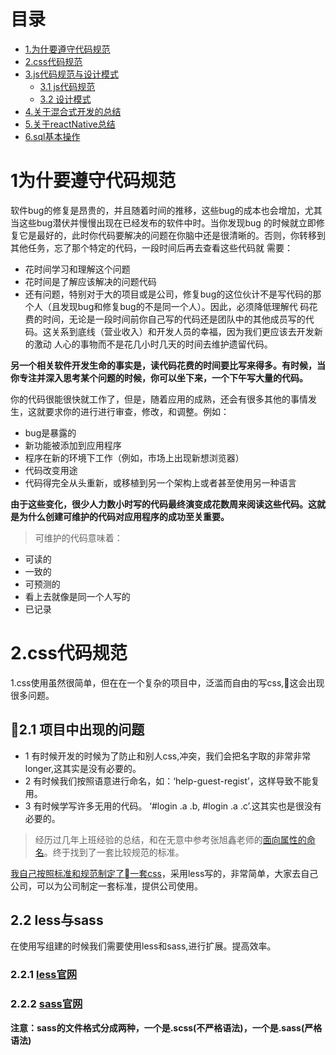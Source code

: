 # 目录 
   - [1.为什要遵守代码规范](#1.为什要遵守代码规范)
   - [2.css代码规范](#2.css代码规范)
   - [3.js代码规范与设计模式](./codeSpecification/js/1.js代码规范.md)
        - [3.1 js代码规范](./codeSpecification/js/1.js代码规范.md)
        - [3.2 设计模式](./codeSpecification/js/单例模式.md)
   - [4.关于混合式开发的总结](https://hpstream.github.io/javascript-Design-pattern-and-code-specification/doc/hybrid/preview/hybrid.html)
   - [5.关于reactNative总结](https://hpstream.github.io/javascript-Design-pattern-and-code-specification/doc/reactNative/README.html)
   - [6.sql基本操作](./doc/mysql/REASME.md)

# 1为什要遵守代码规范
软件bug的修复是昂贵的，并且随着时间的推移，这些bug的成本也会增加，尤其当这些bug潜伏并慢慢出现在已经发布的软件中时。当你发现bug 的时候就立即修复它是最好的，此时你代码要解决的问题在你脑中还是很清晰的。否则，你转移到其他任务，忘了那个特定的代码，一段时间后再去查看这些代码就 需要：

 -  花时间学习和理解这个问题
 -  花时间是了解应该解决的问题代码
 -  还有问题，特别对于大的项目或是公司，修复bug的这位伙计不是写代码的那个人（且发现bug和修复bug的不是同一个人）。因此，必须降低理解代 码花费的时间，无论是一段时间前你自己写的代码还是团队中的其他成员写的代码。这关系到底线（营业收入）和开发人员的幸福，因为我们更应该去开发新的激动 人心的事物而不是花几小时几天的时间去维护遗留代码。

**另一个相关软件开发生命的事实是，读代码花费的时间要比写来得多。有时候，当你专注并深入思考某个问题的时候，你可以坐下来，一个下午写大量的代码。**

你的代码很能很快就工作了，但是，随着应用的成熟，还会有很多其他的事情发生，这就要求你的进行进行审查，修改，和调整。例如：

-  bug是暴露的
-  新功能被添加到应用程序
-  程序在新的环境下工作（例如，市场上出现新想浏览器）
-  代码改变用途
-  代码得完全从头重新，或移植到另一个架构上或者甚至使用另一种语言

**由于这些变化，很少人力数小时写的代码最终演变成花数周来阅读这些代码。这就是为什么创建可维护的代码对应用程序的成功至关重要。**

> 可维护的代码意味着：
-  可读的
-  一致的
-  可预测的
- 看上去就像是同一个人写的
-  已记录

# 2.css代码规范
  1.css使用虽然很简单，但在在一个复杂的项目中，泛滥而自由的写css,这会出现很多问题。

## 2.1 项目中出现的问题
- 1 有时候开发的时候为了防止和别人css,冲突，我们会把名字取的非常非常longer,这其实是没有必要的。
- 2 有时候我们按照语意进行命名，如：‘help-guest-regist’，这样导致不能复用。
- 3 有时候学写许多无用的代码。 ‘#login .a .b, #login .a .c’.这其实也是很没有必要的。

>经历过几年上班经验的总结，和在无意中参考张旭鑫老师的[面向属性的命名](http://www.zhangxinxu.com/wordpress/2010/09/%E7%B2%BE%E7%AE%80%E9%AB%98%E6%95%88%E7%9A%84css%E5%91%BD%E5%90%8D%E5%87%86%E5%88%99%E6%96%B9%E6%B3%95/)。终于找到了一套比较规范的标准。

[我自己按照标准和规范制定了一套css](https://hpstream.github.io/javascript-Design-pattern-and-code-specification/codeSpecification/css/index.html)，采用less写的，非常简单，大家去自己公司，可以为公司制定一套标准，提供公司使用。

## 2.2 less与sass
在使用写组建的时候我们需要使用less和sass,进行扩展。提高效率。

### 2.2.1 [less官网](http://www.bootcss.com/p/lesscss/#docs)
### 2.2.2 [sass官网](https://www.sass.hk/)

**注意：sass的文件格式分成两种，一个是.scss(不严格语法)，一个是.sass(严格语法)**




